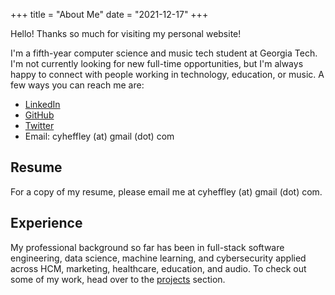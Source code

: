 +++
title = "About Me"
date = "2021-12-17"
+++

Hello! Thanks so much for visiting my personal website!

I'm a fifth-year computer science and music tech student at Georgia Tech. I'm not currently looking for new full-time opportunities, but I'm always happy to connect with people working in technology, education, or music. A few ways you can reach me are:

* [LinkedIn](https://linkedin.com/in/cy-heffley)
* [GitHub](https://github.com/cheffley6)
* [Twitter](https://twitter.com/cyheffley)
* Email: cyheffley (at) gmail (dot) com


## Resume

For a copy of my resume, please email me at cyheffley (at) gmail (dot) com.

## Experience

My professional background so far has been in full-stack software engineering, data science, machine learning, and cybersecurity applied across HCM, marketing, healthcare, education, and audio. To check out some of my work, head over to the [projects]("https://cyheffley.com/projects") section.
